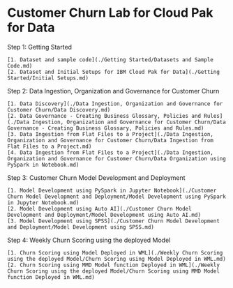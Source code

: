 # Customer Churn Lab for Cloud Pak for Data

Step 1: Getting Started

    [1. Dataset and sample code](./Getting Started/Datasets and Sample Code.md)
    [2. Dataset and Initial Setups for IBM Cloud Pak for Data](./Getting Started/Initial Setups.md)

Step 2: Data Ingestion, Organization and Governance for Customer Churn

    [1. Data Discovery](./Data Ingestion, Organization and Governance for Customer Churn/Data Discovery.md)
    [2. Data Governance - Creating Business Glossary, Policies and Rules](./Data Ingestion, Organization and Governance for Customer Churn/Data Governance - Creating Business Glossary, Policies and Rules.md)
    [3. Data Ingestion from Flat Files to a Project](./Data Ingestion, Organization and Governance for Customer Churn/Data Ingestion from Flat Files to a Project.md)
    [4. Data Ingestion from Flat Files to a Project](./Data Ingestion, Organization and Governance for Customer Churn/Data Organization using PySpark in Notebook.md)

Step 3: Customer Churn Model Development and Deployment

    [1. Model Development using PySpark in Jupyter Notebook](./Customer Churn Model Development and Deployment/Model Development using PySpark in Jupyter Notebook.md)
    [2. Model Development using Auto AI](./Customer Churn Model Development and Deployment/Model Development using Auto AI.md)
    [3. Model Development using SPSS](./Customer Churn Model Development and Deployment/Model Development using SPSS.md)
    
Step 4: Weekly Churn Scoring using the deployed Model

    [1. Churn Scoring using Model Deployed in WML](./Weekly Churn Scoring using the deployed Model/Churn Scoring using Model Deployed in WML.md)
    [2. Churn Scoring using MMD Model function Deployed in WML](./Weekly Churn Scoring using the deployed Model/Churn Scoring using MMD Model function Deployed in WML.md)
    
